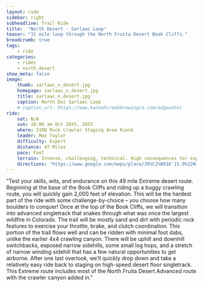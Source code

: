 ```yaml
---
layout: ride
sidebar: right
subheadline: Trail Ride
title:  "North Desert - Sarlaac Loop"
teaser: "31 mile loop through the North Fruita Desert Book Cliffs."
breadcrumb: true
tags:
    - ride
categories:
    - rides
    - north_desert
show_meta: false    
image:
    thumb: sarlaac_n_desert.jpg
    homepage: sarlaac_n_desert.jpg
    title: sarlaac_n_desert.jpg
    caption: North Dez Sarlaac Loop
    # caption_url: https://www.kannahcreekbrewingco.com/edgewater
ride:
    sat: N/A
    sun: 10:00 am Oct 26th, 2025
    where: 21RD Rock Crawler Staging Area Kiosk
    leader: Max Taylor
    difficulty: Expert
    distance: 47 Miles
    pace: Fast
    terrain: Intense, challenging, technical. High consequences for exposure, switchbacks, ledges, step-ups, rock steps on narrow sidehill, valley overlooks, ravines, rock pinchers, large boulders/rock crawling route, small logs.
    directions: "https://www.google.com/maps/place/39%C2%B016'15.9%22N+108%C2%B036'30.4%22W/@39.2710821,-108.6110239,849m/data=!3m2!1e3!4b1!4m4!3m3!8m2!3d39.271078!4d-108.608449!5m1!1e1?entry=ttu&g_ep=EgoyMDI1MDYyMy4yIKXMDSoASAFQAw%3D%3D"
---
```

"Test your skills, wits, and endurance on this 49 mile Extreme desert route. Beginning at the base of the Book Cliffs and riding up a buggy crawling route, you will quickly gain 2,000 feet of elevation. This will be the hardest part of the ride with some challenge-by-choice – you choose how many boulders to conquer! Once at the top of the Book Cliffs, we will transition into advanced singletrack that snakes through what was once the largest wildfire in Colorado. The trail will be mostly sand and dirt with periodic rock features to exercise your throttle, brake, and clutch coordination. This portion of the trail flows well and can be ridden with minimal foot dabs, unlike the earlier 4x4 crawling canyon. There will be uphill and downhill switchbacks, exposed narrow sidehills, some small log hops, and a stretch of narrow winding sidehill that has a few natural opportunities to get airborne. After one last overlook, we’ll quickly drop down and take a relatively easy ride back to staging on high-speed desert floor singletrack. This Extreme route includes most of the North Fruita Desert Advanced route with the crawler canyon added in."